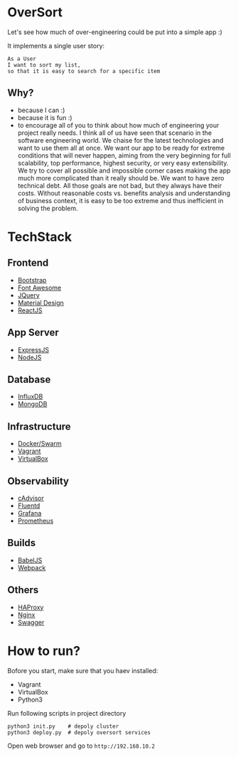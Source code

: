 
# OverSort
Let's see how much of over-engineering could be put into a simple app :)

It implements a single user story:
```
As a User
I want to sort my list,
so that it is easy to search for a specific item
```
## Why?
- because I can :)
- because it is fun :)
- to encourage all of you to think about how much of engineering your project really needs. I think all of us have seen that scenario in the software engineering world. We chaise for the latest technologies and want to use them all at once. We want our app to be ready for extreme conditions that will never happen, aiming from the very beginning for full scalability, top performance, highest security, or very easy extensibility. We try to cover all possible and impossible corner cases making the app much more complicated than it really should be. We want to have zero technical debt. All those goals are not bad, but they always have their costs. Without reasonable costs vs. benefits analysis and understanding of business context, it is easy to be too extreme and thus inefficient in solving the problem.

# TechStack

## Frontend
- [Bootstrap](https://getbootstrap.com/)
- [Font Awesome](https://fontawesome.com/)
- [JQuery](https://jquery.com/)
- [Material Design](https://material.io/)
- [ReactJS](https://reactjs.org/)

## App Server
- [ExpressJS](https://expressjs.com/)
- [NodeJS](https://nodejs.org)

## Database
- [InfluxDB](https://www.influxdata.com/)
- [MongoDB](https://www.mongodb.com/)

## Infrastructure
- [Docker/Swarm](https://www.docker.com/)
- [Vagrant](https://www.vagrantup.com/)
- [VirtualBox](https://www.virtualbox.org/)

## Observability
- [cAdvisor](https://github.com/google/cadvisor)
- [Fluentd](https://www.fluentd.org/)
- [Grafana](https://grafana.com/)
- [Prometheus](https://prometheus.io/)

## Builds
- [BabelJS](https://babeljs.io/)
- [Webpack](https://webpack.js.org/)

## Others
- [HAProxy](http://www.haproxy.org/)
- [Nginx](https://www.nginx.com/)
- [Swagger](https://swagger.io/)

# How to run?

Bofore you start, make sure that you haev installed:
- Vagrant
- VirtualBox
- Python3

Run following scripts in project directory
```
python3 init.py    # depoly cluster
python3 deploy.py  # depoly oversort services
```

Open web browser and go to `http://192.168.10.2`
